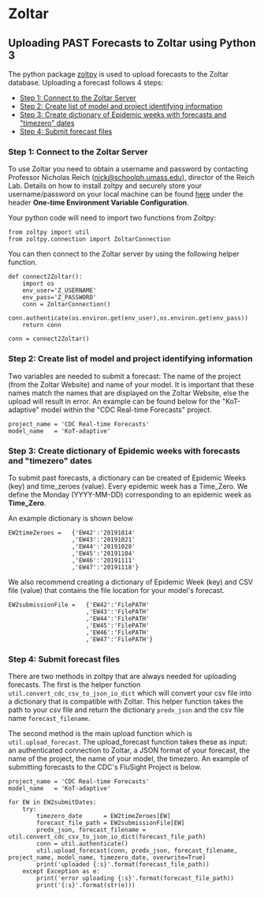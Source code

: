 # Zoltar

## Uploading PAST Forecasts to Zoltar using Python 3

The python package [zoltpy](https://pypi.org/project/zoltpy/) is used to upload forecasts to the Zoltar database.
Uploading a forecast follows 4 steps:

* [Step 1: Connect to the Zoltar Server](#Step-1-Connect-to-the-Zoltar-Server)
* [Step 2: Create list of model and project identifying information](#Step-2-Create-list-of-model-and-project-identifying-information)
* [Step 3: Create dictionary of Epidemic weeks with forecasts and "timezero" dates](#Step-3-Create-dictionary-of-Epidemic-weeks-with-forecasts-and-"timezero"-dates)
* [Step 4: Submit forecast files](#Step-4-Submit-forecast-files)

### Step 1: Connect to the Zoltar Server

To use Zoltar you need to obtain a username and password by contacting Professor Nicholas Reich (nick@schoolph.umass.edu), director of the Reich Lab.
Details on how to install zoltpy and securely store your username/password on your local machine can be found [here](https://github.com/reichlab/zoltpy) under the header **One-time Environment Variable Configuration**.

Your python code will need to import two functions from Zoltpy:
```
from zoltpy import util
from zoltpy.connection import ZoltarConnection
```

You can then connect to the Zoltar server by using the following helper function. 
```
def connect2Zoltar():
	import os
    env_user='Z_USERNAME'
    env_pass='Z_PASSWORD'
    conn = ZoltarConnection()
    conn.authenticate(os.environ.get(env_user),os.environ.get(env_pass))
    return conn
	
conn = connect2Zoltar()
```

### Step 2: Create list of model and project identifying information

Two variables are needed to submit a forecast: The name of the project (from the Zoltar Website) and name of your model. It is important that these names match the names that are displayed on the Zoltar Website, else the upload will result in error. An example can be found below for the "KoT-adaptive" model within the "CDC Real-time Forecasts" project.
```
project_name = 'CDC Real-time Forecasts'
model_name   = 'KoT-adaptive'
```

### Step 3: Create dictionary of Epidemic weeks with forecasts and "timezero" dates

To submit past forecasts, a dictionary can be created of Epidemic Weeks (key) and time_zeroes (value).
Every epidemic week has a Time\_Zero.
We define the Monday (YYYY-MM-DD) corresponding to an epidemic week as **Time\_Zero**.

An example dictionary is shown below
```
EW2timeZeroes =   {'EW42':'20191014'
                  ,'EW43':'20191021'
                  ,'EW44':'20191028'
                  ,'EW45':'20191104'
                  ,'EW46':'20191111'
                  ,'EW47':'20191118'}
```

We also recommend creating a dictionary of Epidemic Week (key) and CSV file (value) that contains the file location for your model's forecast.
```
EW2submissionFile =   {'EW42':'FilePATH'
                      ,'EW43':'FilePATH'
                      ,'EW44':'FilePATH'
                      ,'EW45':'FilePATH'
                      ,'EW46':'FilePATH'
                      ,'EW47':'FilePATH'}
```

### Step 4: Submit forecast files

There are two methods in zoltpy that are always needed for uploading forecasts. The first is the helper function `util.convert_cdc_csv_to_json_io_dict` which will convert your csv file into a dictionary that is compatible with Zoltar. This helper function takes the path to your csv file and return the dictionary `predx_json` and the csv file name `forecast_filename`.

The second method is the main upload function which is `util.upload_forecast`.
The upload_forecast function takes these as input: an authenticated connection to Zoltar, a JSON format of your forecast, the name of the project, the name of your model, the timezero.
An example of submitting forecasts to the CDC's FluSight Project is below.

```
project_name = 'CDC Real-time Forecasts'
model_name   = 'KoT-adaptive'

for EW in EW2submitDates:
    try:
		timezero_date      = EW2timeZeroes[EW]
		forecast_file_path = EW2submissionFile[EW]
		predx_json, forecast_filename = util.convert_cdc_csv_to_json_io_dict(forecast_file_path)
		conn = util.authenticate()
		util.upload_forecast(conn, predx_json, forecast_filename, project_name, model_name, timezero_date, overwrite=True)
		print('uploaded {:s}'.format(forecast_file_path))
	except Exception as e:
		print('error uploading {:s}'.format(forecast_file_path))
		print('{:s}'.format(str(e)))
```
